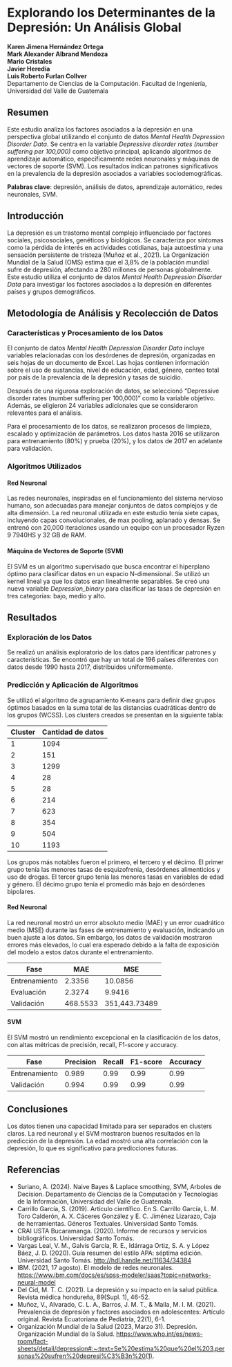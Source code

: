 # Explorando los Determinantes de la Depresión: Un Análisis Global

**Karen Jimena Hernández Ortega**  
**Mark Alexander Albrand Mendoza**  
**Mario Cristales**  
**Javier Heredia**  
**Luis Roberto Furlan Collver**  
Departamento de Ciencias de la Computación. Facultad de Ingeniería, Universidad del Valle de Guatemala

## Resumen 
Este estudio analiza los factores asociados a la depresión en una perspectiva global utilizando el conjunto de datos *Mental Health Depression Disorder Data*. Se centra en la variable *Depressive disorder rates (number suffering per 100,000)* como objetivo principal, aplicando algoritmos de aprendizaje automático, específicamente redes neuronales y máquinas de vectores de soporte (SVM). Los resultados indican patrones significativos en la prevalencia de la depresión asociados a variables sociodemográficas. 

**Palabras clave**: depresión, análisis de datos, aprendizaje automático, redes neuronales, SVM.

## Introducción 
La depresión es un trastorno mental complejo influenciado por factores sociales, psicosociales, genéticos y biológicos. Se caracteriza por síntomas como la pérdida de interés en actividades cotidianas, baja autoestima y una sensación persistente de tristeza (Muñoz et al., 2021). La Organización Mundial de la Salud (OMS) estima que el 3,8% de la población mundial sufre de depresión, afectando a 280 millones de personas globalmente. Este estudio utiliza el conjunto de datos *Mental Health Depression Disorder Data* para investigar los factores asociados a la depresión en diferentes países y grupos demográficos.

## Metodología de Análisis y Recolección de Datos 
### Características y Procesamiento de los Datos
El conjunto de datos *Mental Health Depression Disorder Data* incluye variables relacionadas con los desórdenes de depresión, organizadas en seis hojas de un documento de Excel. Las hojas contienen información sobre el uso de sustancias, nivel de educación, edad, género, conteo total por país de la prevalencia de la depresión y tasas de suicidio.

Después de una rigurosa exploración de datos, se seleccionó “Depressive disorder rates (number suffering per 100,000)” como la variable objetivo. Además, se eligieron 24 variables adicionales que se consideraron relevantes para el análisis.

Para el procesamiento de los datos, se realizaron procesos de limpieza, escalado y optimización de parámetros. Los datos hasta 2016 se utilizaron para entrenamiento (80%) y prueba (20%), y los datos de 2017 en adelante para validación.

### Algoritmos Utilizados
#### Red Neuronal
Las redes neuronales, inspiradas en el funcionamiento del sistema nervioso humano, son adecuadas para manejar conjuntos de datos complejos y de alta dimensión. La red neuronal utilizada en este estudio tenía siete capas, incluyendo capas convolucionales, de max pooling, aplanado y densas. Se entrenó con 20,000 iteraciones usando un equipo con un procesador Ryzen 9 7940HS y 32 GB de RAM.

#### Máquina de Vectores de Soporte (SVM)
El SVM es un algoritmo supervisado que busca encontrar el hiperplano óptimo para clasificar datos en un espacio N-dimensional. Se utilizó un kernel lineal ya que los datos eran linealmente separables. Se creó una nueva variable *Depression_binary* para clasificar las tasas de depresión en tres categorías: bajo, medio y alto.

## Resultados
### Exploración de los Datos
Se realizó un análisis exploratorio de los datos para identificar patrones y características. Se encontró que hay un total de 196 países diferentes con datos desde 1990 hasta 2017, distribuidos uniformemente.

### Predicción y Aplicación de Algoritmos
Se utilizó el algoritmo de agrupamiento K-means para definir diez grupos óptimos basados en la suma total de las distancias cuadráticas dentro de los grupos (WCSS). Los clusters creados se presentan en la siguiente tabla:

| Cluster | Cantidad de datos |
|---------|--------------------|
| 1       | 1094               |
| 2       | 151                |
| 3       | 1299               |
| 4       | 28                 |
| 5       | 28                 |
| 6       | 214                |
| 7       | 623                |
| 8       | 354                |
| 9       | 504                |
| 10      | 1193               |

Los grupos más notables fueron el primero, el tercero y el décimo. El primer grupo tenía las menores tasas de esquizofrenia, desórdenes alimenticios y uso de drogas. El tercer grupo tenía las menores tasas en variables de edad y género. El décimo grupo tenía el promedio más bajo en desórdenes bipolares.

#### Red Neuronal
La red neuronal mostró un error absoluto medio (MAE) y un error cuadrático medio (MSE) durante las fases de entrenamiento y evaluación, indicando un buen ajuste a los datos. Sin embargo, los datos de validación mostraron errores más elevados, lo cual era esperado debido a la falta de exposición del modelo a estos datos durante el entrenamiento.

| Fase          | MAE    | MSE          |
|---------------|--------|--------------|
| Entrenamiento | 2.3356 | 10.0856      |
| Evaluación    | 2.3274 | 9.9416       |
| Validación    | 468.5533 | 351,443.73489 |

#### SVM
El SVM mostró un rendimiento excepcional en la clasificación de los datos, con altas métricas de precisión, recall, F1-score y accuracy.

| Fase          | Precision | Recall | F1-score | Accuracy |
|---------------|-----------|--------|----------|----------|
| Entrenamiento | 0.989     | 0.99   | 0.99     | 0.99     |
| Validación    | 0.994     | 0.99   | 0.99     | 0.99     |

## Conclusiones
Los datos tienen una capacidad limitada para ser separados en clusters claros. La red neuronal y el SVM mostraron buenos resultados en la predicción de la depresión. La edad mostró una alta correlación con la depresión, lo que es significativo para predicciones futuras.

## Referencias
- Suriano, A. (2024). Naive Bayes & Laplace smoothing, SVM, Arboles de Decision. Departamento de Ciencias de la Computación y Tecnologías de la Información, Universidad del Valle de Guatemala.
- Carrillo García, S. (2019). Artículo científico. En S. Carrillo García, L. M. Toro Calderón, A. X. Cáceres González y E. C. Jiménez Lizarazo, Caja de herramientas. Géneros Textuales. Universidad Santo Tomás.
- CRAI USTA Bucaramanga. (2020). Informe de recursos y servicios bibliográficos. Universidad Santo Tomás.
- Vargas Leal, V. M., Galvis García, R. E., Idárraga Ortiz, S. A. y López Báez, J. D. (2020). Guía resumen del estilo APA: séptima edición. Universidad Santo Tomás. http://hdl.handle.net/11634/34384
- IBM. (2021, 17 agosto). El modelo de redes neuronales. https://www.ibm.com/docs/es/spss-modeler/saas?topic=networks-neural-model
- Del Cid, M. T. C. (2021). La depresión y su impacto en la salud pública. Revista médica hondureña, 89(Supl. 1), 46-52.
- Muñoz, V., Alvarado, C. L. A., Barros, J. M. T., & Malla, M. I. M. (2021). Prevalencia de depresión y factores asociados en adolescentes: Artículo original. Revista Ecuatoriana de Pediatría, 22(1), 6-1.
- Organización Mundial de la Salud (2023, Marzo 31). Depresión. Organización Mundial de la Salud. https://www.who.int/es/news-room/fact-sheets/detail/depression#:~:text=Se%20estima%20que%20el%203,personas%20sufren%20depresi%C3%B3n%20(1).
